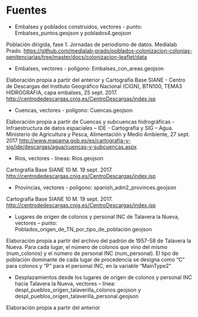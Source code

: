 # Fuentes
- Embalses y poblados construidos, vectores - punto: Embalses_puntos.geojson y poblados4.geojson

Población dirigida, fase 1. Jornadas de periodismo de datos. Medialab Prado. 
https://github.com/medialab-prado/poblados-colonizacion-colonias-penitenciarias/tree/master/docs/colonizacion-leaflet/data

- Embalses, vectores - polígono: Embalses_con_areas.geojson

Elaboración propia a partir del anterior y Cartografía Base SIANE - Centro de Descargas del Instituto Geográfico Nacional (CIGN), BTN100, TEMA3 HIDROGRAFIA, capa embalses, 25 sept. 2017. 
http://centrodedescargas.cnig.es/CentroDescargas/index.jsp

- Cuencas, vectores - polígono: Cuencas.geojson

Elaboración propia a partir de Cuencas y subcuencas hidrográficas - Infraestructura de datos espaciales – IDE - Cartografía y SIG – Agua. Ministerio de Agricultura y Pesca, Alimentación y Medio Ambiente, 27 sept. 2017
http://www.mapama.gob.es/es/cartografia-y-sig/ide/descargas/agua/cuencas-y-subcuencas.aspx

- Ríos, vectores - líneas: Rios.geojson

Cartografía Base SIANE 10 M. 19 sept. 2017. http://centrodedescargas.cnig.es/CentroDescargas/index.jsp

- Provincias, vectores - polígono: spanish_adm2_provinces.geojson

Cartografía Base SIANE 10 M. 19 sept. 2017. http://centrodedescargas.cnig.es/CentroDescargas/index.jsp

- Lugares de origen de colonos y personal INC de Talavera la Nueva, vectores – punto: Poblados_origen_de_TN_por_tipo_de_población.geojson

Elaboración propia a partir del archivo del padrón de 1957-58 de Talavera la Nueva. Para cada lugar, el número de colonos que vino del mismo (num_colonos) y el número de personal INC (num_personal). El tipo de población dominante de cada lugar de procedencia se designa como “C” para colonos y “P” para el personal INC, en la variable “MainType2”

- Desplazamientos desde los lugares de origen de colonos y personal INC hacia Talavera la Nueva, vectores – línea: despl_pueblos_origen_talaverilla_colonos.geojson y despl_pueblos_origen_talaverilla_personal.geojson

Elaboración propia a partir del anterior

